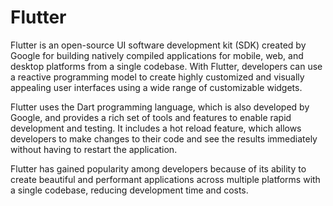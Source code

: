 # Flutter
Flutter is an open-source UI software development kit (SDK) created by Google for building natively compiled applications for mobile, web, and desktop platforms from a single codebase. With Flutter, developers can use a reactive programming model to create highly customized and visually appealing user interfaces using a wide range of customizable widgets.

Flutter uses the Dart programming language, which is also developed by Google, and provides a rich set of tools and features to enable rapid development and testing. It includes a hot reload feature, which allows developers to make changes to their code and see the results immediately without having to restart the application.

Flutter has gained popularity among developers because of its ability to create beautiful and performant applications across multiple platforms with a single codebase, reducing development time and costs.
